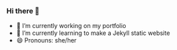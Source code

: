 ### Hi there 👋

- 🔭 I’m currently working on my portfolio
- 🌱 I’m currently learning to make a Jekyll static website
- 😄 Pronouns: she/her


